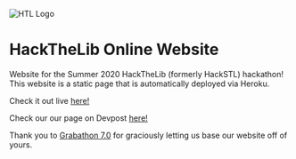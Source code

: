 ![HTL Logo](http://www.hackthelib.com/images/HTLNavy.png)

# HackTheLib Online Website

Website for the Summer 2020 HackTheLib (formerly HackSTL) hackathon! This website is a static page that is automatically deployed via Heroku.

Check it out live [here!](http://www.hackthelib.com/)

Check our our page on Devpost [here!](https://hackthelib.devpost.com/)

Thank you to [Grabathon 7.0](https://hackathon.grab.com/7.0/) for graciously letting us base our website off of yours.